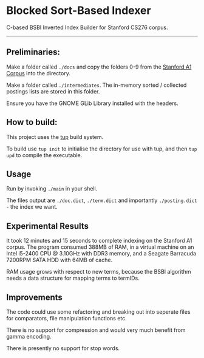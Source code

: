 # Blocked Sort-Based Indexer
C-based BSBI Inverted Index Builder for Stanford CS276 corpus.

---

## Preliminaries:
Make a folder called `./docs` and copy the folders 0-9 from the [Stanford A1 Corpus](http://web.stanford.edu/class/cs276/pa/pa1-data.zip) into the directory.

Make a folder called `./intermediates`. The in-memory sorted / collected postings lists are stored in this folder.

Ensure you have the GNOME GLib Library installed with the headers.

## How to build:

This project uses the [tup](http://gittup.org/tup/) build system.

To build use `tup init` to initialise the directory for use with tup, and then `tup upd` to compile the executable.

## Usage

Run by invoking `./main` in your shell.

The files output are `./doc.dict`, `./term.dict` and importantly `./posting.dict` - the index we want.

## Experimental Results

It took 12 minutes and 15 seconds to complete indexing on the Stanford A1 corpus. The program consumed 388MB of RAM, in a virtual machine on an Intel i5-2400 CPU @ 3.10GHz with DDR3 memory, and a Seagate Barracuda 7200RPM SATA HDD with 64MB of cache.

RAM usage grows with respect to new terms, because the BSBI algorithm needs a data structure for mapping terms to termIDs.

## Improvements

The code could use some refactoring and breaking out into seperate files for comparators, file manipulation functions etc.

There is no support for compression and would very much benefit from gamma encoding.

There is presently no support for stop words.
